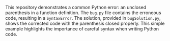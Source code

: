 This repository demonstrates a common Python error: an unclosed parenthesis in a function definition.  The `bug.py` file contains the erroneous code, resulting in a `SyntaxError`. The solution, provided in `bugSolution.py`, shows the corrected code with the parenthesis closed properly. This simple example highlights the importance of careful syntax when writing Python code.